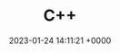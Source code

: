 ---
layout: archive
comments: true
title:  "C++"
date:   2023-01-24 14:11:21 +0000
permalink: "/archive/c++"
filter: "C++"
---